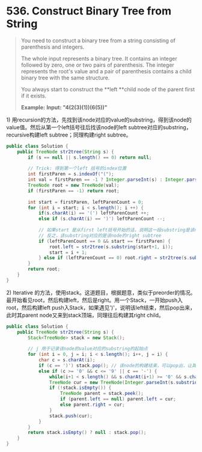 # 536. Construct Binary Tree from String

> You need to construct a binary tree from a string consisting of parenthesis and integers.
>
> The whole input represents a binary tree. It contains an integer followed by zero, one or two pairs of parenthesis. The integer represents the root's value and a pair of parenthesis contains a child binary tree with the same structure.
>
> You always start to construct the **left **child node of the parent first if it exists.
>
> **Example:**  **Input:  "4\(2\(3\)\(1\)\)\(6\(5\)\)"**



1\) 用recursion的方法，先找到该node对应的value的substring，得到该node的value值。然后从第一个left括号往后找该node的left subtree对应的substring，recursive构建left subtree；同理构建right subtree。

```java
public class Solution {
    public TreeNode str2tree(String s) {
        if (s == null || s.length() == 0) return null;
        
        // Trick: 得到第一个left 括号的index位置
        int firstParen = s.indexOf("(");
        int val = firstParen == -1 ? Integer.parseInt(s) : Integer.parseInt(s.substring(0, firstParen));
        TreeNode root = new TreeNode(val);
        if (firstParen == -1) return root;
        
        int start = firstParen, leftParenCount = 0;
        for (int i = start; i < s.length(); i ++) {
            if(s.charAt(i) == '(') leftParenCount ++;
            else if (s.charAt(i) == ')') leftParenCount --;
            
            // 如果start 是从first left括号开始的话，说明这一段substring是该node的left subtree
            // 反之，该substring对应的是该node的right subtree
            if (leftParenCount == 0 && start == firstParen) {
                root.left = str2tree(s.substring(start+1, i));
                start = i + 1;
            } else if (leftParenCount == 0) root.right = str2tree(s.substring(start+1, i));
        }
        return root;
    }
}
```

2\) Iterative 的方法，使用stack。这道题目，根据题意，类似于preorder的情况。最开始看见root，然后构建left，然后是right。用一个Stack，一开始push入root，然后构建left push入Stack，如果遇见'\)'，说明该left结束，然后pop出来，此时其parent node又来到stack顶端，同理往后构建其right child。

```java
public class Solution {
    public TreeNode str2tree(String s) {
        Stack<TreeNode> stack = new Stack();
        
        // j 用于记录该node的value对应的substring的起始点
        for (int i = 0, j = i; i < s.length(); i++, j = i) {
            char c = s.charAt(i);
            if (c == ')') stack.pop(); // 该node的构建结束，可以pop出，让其parent node来到stack 顶端
            else if (c >= '0' && c <= '9' || c == '-') {
                while(i+1 < s.length() && s.charAt(i+1) >= '0' && s.charAt(i+1) <= '9') i ++;
                TreeNode cur = new TreeNode(Integer.parseInt(s.substring(j, i+1)));
                if (!stack.isEmpty()) {
                    TreeNode parent = stack.peek();
                    if (parent.left == null) parent.left = cur;
                    else parent.right = cur;
                }
                stack.push(cur);
            }
        }
        return stack.isEmpty() ? null : stack.pop();
    }
}
```



